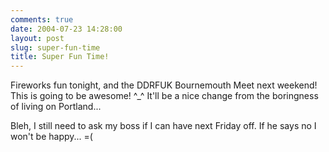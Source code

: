 ```yaml
---
comments: true
date: 2004-07-23 14:28:00
layout: post
slug: super-fun-time
title: Super Fun Time!
---
```


Fireworks fun tonight, and the DDRFUK Bournemouth Meet next weekend!  This is going to be awesome! ^_^  It'll be a nice change from the boringness of living on Portland...  

Bleh, I still need to ask my boss if I can have next Friday off.  If he says no I won't be happy... =(
